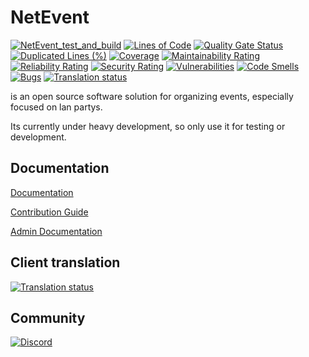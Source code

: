 # NetEvent

[![NetEvent_test_and_build](https://github.com/Lan2Play/NetEvent/actions/workflows/test_and_build.yml/badge.svg)](https://github.com/Lan2Play/NetEvent/actions/workflows/test_and_build.yml)
[![Lines of Code](https://sonarcloud.io/api/project_badges/measure?project=Lan2Play_NetEvent&metric=ncloc)](https://sonarcloud.io/summary/new_code?id=Lan2Play_NetEvent)
[![Quality Gate Status](https://sonarcloud.io/api/project_badges/measure?project=Lan2Play_NetEvent&metric=alert_status)](https://sonarcloud.io/summary/new_code?id=Lan2Play_NetEvent)
[![Duplicated Lines (%)](https://sonarcloud.io/api/project_badges/measure?project=Lan2Play_NetEvent&metric=duplicated_lines_density)](https://sonarcloud.io/summary/new_code?id=Lan2Play_NetEvent)
[![Coverage](https://sonarcloud.io/api/project_badges/measure?project=Lan2Play_NetEvent&metric=coverage)](https://sonarcloud.io/summary/new_code?id=Lan2Play_NetEvent)
[![Maintainability Rating](https://sonarcloud.io/api/project_badges/measure?project=Lan2Play_NetEvent&metric=sqale_rating)](https://sonarcloud.io/summary/new_code?id=Lan2Play_NetEvent)
[![Reliability Rating](https://sonarcloud.io/api/project_badges/measure?project=Lan2Play_NetEvent&metric=reliability_rating)](https://sonarcloud.io/summary/new_code?id=Lan2Play_NetEvent)
[![Security Rating](https://sonarcloud.io/api/project_badges/measure?project=Lan2Play_NetEvent&metric=security_rating)](https://sonarcloud.io/summary/new_code?id=Lan2Play_NetEvent)
[![Vulnerabilities](https://sonarcloud.io/api/project_badges/measure?project=Lan2Play_NetEvent&metric=vulnerabilities)](https://sonarcloud.io/summary/new_code?id=Lan2Play_NetEvent)
[![Code Smells](https://sonarcloud.io/api/project_badges/measure?project=Lan2Play_NetEvent&metric=code_smells)](https://sonarcloud.io/summary/new_code?id=Lan2Play_NetEvent)
[![Bugs](https://sonarcloud.io/api/project_badges/measure?project=Lan2Play_NetEvent&metric=bugs)](https://sonarcloud.io/summary/new_code?id=Lan2Play_NetEvent)
[![Translation status](https://translate.lan2play.de/widgets/netevent-client/-/netevent-client/svg-badge.svg)](https://translate.lan2play.de/engage/netevent-client/)

is an open source software solution for organizing events, especially focused on lan partys.

Its currently under heavy development, so only use it for testing or development.

## Documentation

[Documentation](https://netevent.lan2play.de/)

[Contribution Guide](https://netevent.lan2play.de/contribution.html)

[Admin Documentation](https://netevent.lan2play.de/admin/quickstart.html)

## Client translation

[![Translation status](https://translate.lan2play.de/widgets/netevent-client/-/netevent-client/multi-auto.svg)](https://translate.lan2play.de/engage/netevent-client/)

## Community

[![Discord](https://discordapp.com/api/guilds/748086853449810013/widget.png?style=banner3)](https://discord.gg/zF5C9WPWFq)
